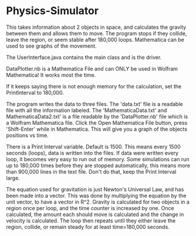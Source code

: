 # Physics-Simulator
This takes information about 2 objects in space, and calculates the gravity between them and allows them to move. The program stops if
they collide, leave the region, or seem stable after 180,000 loops. Mathematica can be used to see graphs of the movement. 

The UserInterface.java contains the main class and is the driver. 

DataPlotter.nb is a Mathematica File and can ONLY be used in Wolfram Mathematica! It works most the time. 

If it keeps saying there is not enough memory for the calculation, set the PrintInterval to 180,000.

The program writes the data to three files. The 'data.txt' file is a readable file with all the information labeled. The 
'MathematicaData.txt' and MathematicaData2.txt' is a file readable by the 'DataPlotter.nb' file which is a Wolfram Mathematica file. Click 
the Open Mathematica File 
button, press 'Shift-Enter' while in Mathematica. This will give you a graph of the objects positions vs time. 

There is a Print Interval variable. Default is 1500. This means every 1500 seconds (loops), data is written into the files. If 
data were written every loop, it becomes very easy to run out of memory. Some simulations can run up to 180,000 times before 
they are stopped automatically, this means more than 900,000 lines in the text file. Don't do that, keep the Print Interval
large. 

The equation used for gravitation is just Newton's Universal Law, and has been made into a vector. This was done by multiplying
the equation by the unit vector, to have a vector in R^2. Gravity is calculated for two objects in a region once per loop, and
the time counter is increased by one. Once calculated, the amount each should move is calculated and the change in velocity is 
calculated. The loop then repeats until they either leave the region, collide, or remain steady for at least time=180,000 
seconds.  
